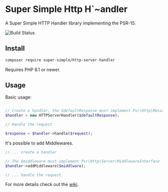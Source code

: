# Super Simple Http H`~andler

A Super Simple HTTP Handler library implementing the PSR-15.

![Build Status](https://github.com/alextodorov/super-simple-http-handler/actions/workflows/phpunit.yml/badge.svg?branch=main)

Install
-------

```sh
composer require super-simple/http-server-handler
```

Requires PHP 8.1 or newer.

Usage
-----

Basic usage:

```php

// Create a handler, the $defaultResponse must implement Psr\Http\Message\ResponseInterface.
$handler = new HTTPServerHandler($defaultResponse);

// Handle the request

$response = $handler->handle($request);

```

It's possible to add Middlewares.

```php
//.... create a handler

// The $middleware must implement Psr\Http\Server\MiddlewareInterface
$handler->addMiddleware($middlware);

// ... handle the request.

```

For more details check out the [wiki].

[wiki]: https://github.com/alextodorov/super-simple-http-handler/wiki